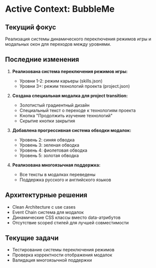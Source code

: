 # Active Context: BubbleMe

## Текущий фокус
Реализация системы динамического переключения режимов игры и модальных окон для переходов между уровнями.

## Последние изменения
1. **Реализована система переключения режимов игры:**
   - Уровни 1-2: режим карьеры (skills.json)
   - Уровни 3+: режим технологий проекта (project.json)

2. **Создана специальная модалка для project transition:**
   - Золотистый градиентный дизайн
   - Специальный текст о переходе к технологиям проекта
   - Кнопка "Продолжить изучение технологий"
   - Скрытие кнопки закрытия

3. **Добавлена прогрессивная система обводки модалок:**
   - Уровень 2: синяя обводка
   - Уровень 3: зеленая обводка  
   - Уровень 4: фиолетовая обводка
   - Уровень 5: золотая обводка

4. **Реализована многоязычная поддержка:**
   - Все тексты в модалках переведены
   - Поддержка русского и английского языков

## Архитектурные решения
- Clean Architecture с use cases
- Event Chain система для модалок
- Динамические CSS классы вместо data-атрибутов
- Отсутствие scoped стилей для лучшей совместимости

## Текущие задачи
- Тестирование системы переключения режимов
- Проверка корректности отображения модалок
- Валидация многоязычной поддержки 